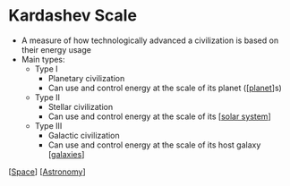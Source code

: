 # Kardashev Scale

- A measure of how technologically advanced a civilization is based on their energy usage
- Main types:
  - Type I
    - Planetary civilization
    - Can use and control energy at the scale of its planet ([[planet]]s)
  - Type II
    - Stellar civilization
    - Can use and control energy at the scale of its [[solar system]]
  - Type III
    - Galactic civilization
    - Can use and control energy at the scale of its host galaxy [[galaxies]]

[[Space]] [[Astronomy]]

[//begin]: # "Autogenerated link references for markdown compatibility"
[planet]: planet "Planet"
[solar system]: solar-system "Solar System"
[galaxies]: galaxies "Galaxies"
[Space]: space "Space"
[Astronomy]: astronomy "Astronomy"
[//end]: # "Autogenerated link references"
